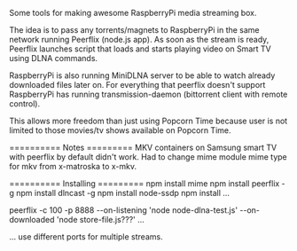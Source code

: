 Some tools for making awesome RaspberryPi media streaming box.

The idea is to pass any torrents/magnets to RaspberryPi in the same network running Peerflix (node.js app).
As soon as the stream is ready, Peerflix launches script that loads and starts playing video on Smart TV using DLNA commands.

RaspberryPi is also running MiniDLNA server to be able to watch already downloaded files later on.
For everything that peerflix doesn't support RaspberryPi has running transmission-daemon (bittorrent client with remote control).

This allows more freedom than just using Popcorn Time because user is not limited to those movies/tv shows available on Popcorn Time.


========== Notes =========
MKV containers on Samsung smart TV with peerflix by default didn't work. 
Had to change mime module mime type for mkv from x-matroska to x-mkv.


========== Installing =========
npm install mime
npm install peerflix -g
npm install dlncast -g
npm install node-ssdp
npm install ...


peerflix -c 100 -p 8888 --on-listening 'node node-dlna-test.js' --on-downloaded 'node store-file.js???' ...


... use different ports for multiple streams.